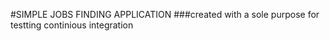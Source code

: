 #SIMPLE JOBS FINDING APPLICATION
###created with a sole purpose for  testting continious integration



